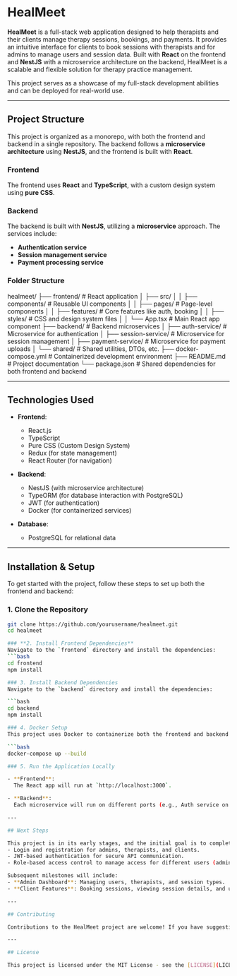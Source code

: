 # HealMeet

**HealMeet** is a full-stack web application designed to help therapists and their clients manage therapy sessions, bookings, and payments. It provides an intuitive interface for clients to book sessions with therapists and for admins to manage users and session data. Built with **React** on the frontend and **NestJS** with a microservice architecture on the backend, HealMeet is a scalable and flexible solution for therapy practice management.

This project serves as a showcase of my full-stack development abilities and can be deployed for real-world use.

---

## **Project Structure**

This project is organized as a monorepo, with both the frontend and backend in a single repository. The backend follows a **microservice architecture** using **NestJS**, and the frontend is built with **React**.

### **Frontend**  
The frontend uses **React** and **TypeScript**, with a custom design system using **pure CSS**.

### **Backend**  
The backend is built with **NestJS**, utilizing a **microservice** approach. The services include:
- **Authentication service**
- **Session management service**
- **Payment processing service**

### **Folder Structure**  
healmeet/ ├── frontend/ # React application │ ├── src/ │ │ ├── components/ # Reusable UI components │ │ ├── pages/ # Page-level components │ │ ├── features/ # Core features like auth, booking │ │ ├── styles/ # CSS and design system files │ │ └── App.tsx # Main React app component ├── backend/ # Backend microservices │ ├── auth-service/ # Microservice for authentication │ ├── session-service/ # Microservice for session management │ ├── payment-service/ # Microservice for payment uploads │ └── shared/ # Shared utilities, DTOs, etc. ├── docker-compose.yml # Containerized development environment ├── README.md # Project documentation └── package.json # Shared dependencies for both frontend and backend



---

## **Technologies Used**

- **Frontend**:  
  - React.js  
  - TypeScript  
  - Pure CSS (Custom Design System)  
  - Redux (for state management)  
  - React Router (for navigation)

- **Backend**:  
  - NestJS (with microservice architecture)  
  - TypeORM (for database interaction with PostgreSQL)  
  - JWT (for authentication)  
  - Docker (for containerized services)

- **Database**:  
  - PostgreSQL for relational data

---

## **Installation & Setup**

To get started with the project, follow these steps to set up both the frontend and backend:

### **1. Clone the Repository**
```bash
git clone https://github.com/yourusername/healmeet.git
cd healmeet

### **2. Install Frontend Dependencies**
Navigate to the `frontend` directory and install the dependencies:
```bash
cd frontend
npm install

### 3. Install Backend Dependencies
Navigate to the `backend` directory and install the dependencies:

```bash
cd backend
npm install

### 4. Docker Setup
This project uses Docker to containerize both the frontend and backend services. To start all services using Docker Compose:

```bash
docker-compose up --build

### 5. Run the Application Locally

- **Frontend**:  
  The React app will run at `http://localhost:3000`.

- **Backend**:  
  Each microservice will run on different ports (e.g., Auth service on `http://localhost:4001`, Session service on `http://localhost:4002`, Payment service on `http://localhost:4003`).

---

## Next Steps

This project is in its early stages, and the initial goal is to complete the **authentication module**, which will include:  
- Login and registration for admins, therapists, and clients.  
- JWT-based authentication for secure API communication.  
- Role-based access control to manage access for different users (admin, therapist, client).

Subsequent milestones will include:  
- **Admin Dashboard**: Managing users, therapists, and session types.  
- **Client Features**: Booking sessions, viewing session details, and uploading payment receipts.

---

## Contributing

Contributions to the HealMeet project are welcome! If you have suggestions, improvements, or bug fixes, feel free to open an issue or submit a pull request.

---

## License

This project is licensed under the MIT License - see the [LICENSE](LICENSE) file for details.


